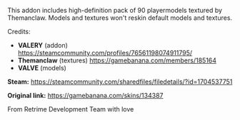 This addon includes high-definition pack of 90 playermodels textured by Themanclaw. Models and textures won't reskin default models and textures.

Credits:
- **VALERY** (addon) https://steamcommunity.com/profiles/76561198074911795/
- **Themanclaw** (textures) https://gamebanana.com/members/185164
- **VALVE** (models)

**Steam:** https://steamcommunity.com/sharedfiles/filedetails/?id=1704537751

**Original link:** https://gamebanana.com/skins/134387

From Retrime Development Team with love
